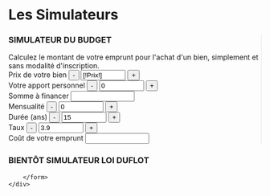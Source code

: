 <h1>Les Simulateurs</h1>
<div class="SimulateurComplet">
	<div class="Budget" style="border-right:1px dotted #ccc;">
		<form name="formbien" method="post" action="/[!Lien!]" class="formbien">
			<div class="LigneForm"><h3>SIMULATEUR DU BUDGET</h3></div>
			<div class="LigneForm">Calculez le montant de votre emprunt pour l'achat d'un bien, simplement et sans modalité d'inscription.</div>
			<div class="LigneForm">
				<label>Prix de votre bien</label>
				<button type="button" name="Moins"  onclick="modifValeur(document.formbien.prix_bien,-1000);return false;" >-</button>
				<input type="text" size="8"  name="prix_bien" onChange="javascript:calculBien(document.formbien);" value="[!Prix!]" >
				<button type="button" name="Plus"  onclick="modifValeur(document.formbien.prix_bien,+1000);return false;"  >+</button>
			</div>
			<div class="LigneForm">
				<label>Votre apport personnel</label>
				<button type="button" name="MoinsApp"   onclick="modifValeur(document.formbien.apport_perso,-1000);return false;">-</button>
				<input type="text" size="8"  name="apport_perso" onChange="javascript:calculBien(document.formbien);" value="0" >
				<button type="button" name="PlusApp"  onclick="modifValeur(document.formbien.apport_perso,1000);return false;" >+</button>
			</div>
			<div class="LigneForm">
				<label>Somme &agrave; financer</label>
				<input type="text" style="width:127px;"  size="8" name="somme_finance" onChange="javascript:calculBien(document.formbien);" readonly>
			</div>
			<div class="LigneForm">
				<label>Mensualit&eacute;</label>
				<button type="button" name="MoinsMens" onclick="modifValeur(document.formbien.mensualite,-100);return false;">-</button>
				<input type="text" size="8"  name="mensualite" onChange="javascript:calculBien(document.formbien);" value="0" >
				<button type="button" name="PlusMens"  onclick="modifValeur(document.formbien.mensualite,100);return false;" >+</button>
			</div>
			<div class="LigneForm">
				<label>Dur&eacute;e (ans)</label>
				<button type="button" name="MoinsDur" onclick="modifValeur(document.formbien.duree,-1);return false;">-</button>
				<input type="text" size="8"  name="duree" onChange="javascript:calculBien(document.formbien);" value="15" >
				<button type="button" name="PlusDur"  onclick="modifValeur(document.formbien.duree,1);return false;" >+</button>
			</div>
			<div class="LigneForm">
				<label>Taux</label>
				<button type="button" name="MoinsTx"  onclick="modifValeur(document.formbien.taux,-0.1);return false;">-</button>
				<input type="text" size="8"  name="taux" onChange="javascript:calculBien(document.formbien);" value="3.9" >
				<button type="button" name="PlusTx"  onclick="modifValeur(document.formbien.taux,0.1);return false;" >+</button>
			</div>
			<div class="LigneForm">
				<label>Co&ucirc;t de votre emprunt</label>
				<input type="text"  style="width:127px;"  size="8" name="cout_emprunt" onChange="javascript:calculBien(document.formbien);" readonly>
			</div>
		</form>
	</div>
	<div class="LoiDuflot" style="border:none;" >
		<form id="simulateurForm" action="/[!Lien!]" class="formbien">
			<div class="LigneForm"><h3>BIENTÔT SIMULATEUR LOI DUFLOT</h3></div>

		</form>
	</div>
	
</div>

